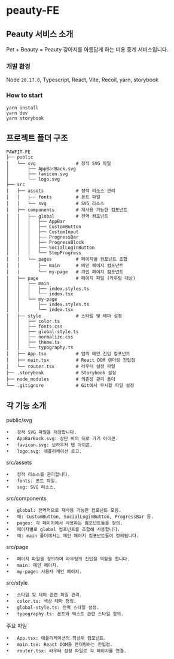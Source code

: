 # peauty-FE

## Peauty 서비스 소개
Pet + Beauty = Peauty
강아지를 아름답게 하는 미용 중계 서비스입니다.

### 개발 환경
Node `20.17.0`,
Typescript, React, Vite, Recoil, yarn, storybook

### How to start
```
yarn install
yarn dev
yarn storybook
```

## 프로젝트 폴더 구조

```plaintext
PAWFIT-FE
├── public
│   └── svg               # 정적 SVG 파일
│       ├── AppBarBack.svg
│       ├── favicon.svg
│       └── logo.svg
├── src
│   ├── assets            # 정적 리소스 관리
│   │   ├── fonts         # 폰트 파일
│   │   └── svg           # SVG 리소스
│   ├── components        # 재사용 가능한 컴포넌트
│   │   ├── global        # 전역 컴포넌트
│   │   │   ├── AppBar
│   │   │   ├── CustomButton
│   │   │   ├── CustomInput
│   │   │   ├── ProgressBar
│   │   │   ├── ProgressBlock
│   │   │   ├── SocialLoginButton
│   │   │   └── StepProgress
│   │   └── pages         # 페이지별 컴포넌트 조합
│   │       ├── main      # 메인 페이지 컴포넌트
│   │       └── my-page   # 개인 페이지 컴포넌트
│   ├── page              # 페이지 파일 (라우팅 대상)
│   │   ├── main
│   │   │   ├── index.styles.ts
│   │   │   └── index.tsx
│   │   └── my-page
│   │       ├── index.styles.ts
│   │       └── index.tsx
│   ├── style             # 스타일 및 테마 설정
│   │   ├── color.ts
│   │   ├── fonts.css
│   │   ├── global-style.ts
│   │   ├── normalize.css
│   │   ├── theme.ts
│   │   └── typography.ts
│   ├── App.tsx           # 앱의 메인 진입 컴포넌트
│   ├── main.tsx          # React DOM 렌더링 진입점
│   └── router.tsx        # 라우터 설정 파일
├── .storybook            # Storybook 설정
├── node_modules          # 의존성 관리 폴더
└── .gitignore            # Git에서 무시할 파일 설정
```

## 각 기능 소개
public/svg

	•	정적 SVG 파일을 저장합니다.
	•	AppBarBack.svg: 상단 바의 뒤로 가기 아이콘.
	•	favicon.svg: 브라우저 탭 아이콘.
	•	logo.svg: 애플리케이션 로고.

src/assets

	•	정적 리소스를 관리합니다.
	•	fonts: 폰트 파일.
	•	svg: SVG 리소스.

src/components

	•	global: 전역적으로 재사용 가능한 컴포넌트 모음.
	•	예: CustomButton, SocialLoginButton, ProgressBar 등.
	•	pages: 각 페이지에서 사용하는 컴포넌트들을 정의.
	•	페이지별로 global 컴포넌트를 조합해 사용합니다.
	•	예: main 폴더에서는 메인 페이지 컴포넌트들이 정의됩니다.

src/page

	•	페이지 파일을 정의하며 라우팅의 진입점 역할을 합니다.
	•	main: 메인 페이지.
	•	my-page: 사용자 개인 페이지.

src/style

	•	스타일 및 테마 관련 파일 관리.
	•	color.ts: 색상 테마 정의.
	•	global-style.ts: 전역 스타일 설정.
	•	typography.ts: 폰트와 텍스트 관련 스타일 정의.

주요 파일

	•	App.tsx: 애플리케이션의 최상위 컴포넌트.
	•	main.tsx: React DOM을 렌더링하는 진입점.
	•	router.tsx: 라우터 설정 파일로 각 페이지를 연결.


